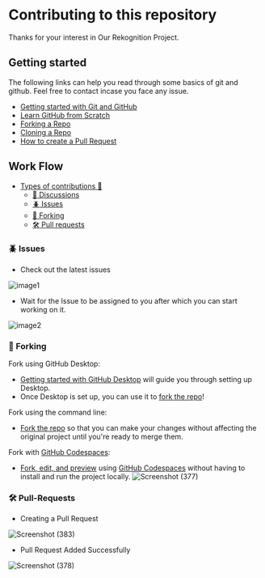 # Contributing to this repository
Thanks for your interest in Our Rekognition Project.

## Getting started

The following links can help you read through some basics of git and github. Feel free to contact incase you face any issue.

- [Getting started with Git and GitHub](https://towardsdatascience.com/getting-started-with-git-and-github-6fcd0f2d4ac6)
- [Learn GitHub from Scratch](https://lab.github.com/githubtraining/introduction-to-github)
- [Forking a Repo](https://help.github.com/en/github/getting-started-with-github/fork-a-repo)
- [Cloning a Repo](https://help.github.com/en/desktop/contributing-to-projects/creating-an-issue-or-pull-request)
- [How to create a Pull Request](https://opensource.com/article/19/7/create-pull-request-github)

## Work Flow
- [Types of contributions :memo:](#types-of-contributions-memo)
  - [:mega: Discussions](#mega-discussions)
  - [:beetle: Issues](#beetle-issues)
  - [:fork_and_knife: Forking](#fork_and_knife-Forking)
  - [:hammer_and_wrench: Pull requests](#hammer_and_wrench-pull-requests)

### :beetle: Issues
- Check out the latest issues

![image1](https://user-images.githubusercontent.com/58386194/125499167-0d50be5a-9902-40b0-976c-b98f75cd0caf.png)

- Wait for the Issue to be assigned to you after which you can start working on it.

![image2](https://user-images.githubusercontent.com/58386194/125505735-44720019-755c-4a6e-92bf-2b57fb597fa7.png)

### :fork_and_knife: Forking
Fork using GitHub Desktop:

- [Getting started with GitHub Desktop](https://docs.github.com/en/desktop/installing-and-configuring-github-desktop/getting-started-with-github-desktop) will guide you through setting up Desktop.
- Once Desktop is set up, you can use it to [fork the repo](https://docs.github.com/en/desktop/contributing-and-collaborating-using-github-desktop/cloning-and-forking-repositories-from-github-desktop)!

Fork using the command line:

- [Fork the repo](https://docs.github.com/en/github/getting-started-with-github/fork-a-repo#fork-an-example-repository) so that you can make your changes without affecting the original project until you're ready to merge them.

Fork with [GitHub Codespaces](https://github.com/features/codespaces):

- [Fork, edit, and preview](https://docs.github.com/en/free-pro-team@latest/github/developing-online-with-codespaces/creating-a-codespace) using [GitHub Codespaces](https://github.com/features/codespaces) without having to install and run the project locally.
![Screenshot (377)](https://user-images.githubusercontent.com/58386194/125517282-99efce77-9d23-4953-a7d5-bf8425eb5eca.png)

### :hammer_and_wrench: Pull-Requests

- Creating a Pull Request

![Screenshot (383)](https://user-images.githubusercontent.com/58386194/125531307-c4c38505-cca9-4cb8-ae39-6fb6c7b3a887.png)

- Pull Request Added Successfully

![Screenshot (378)](https://user-images.githubusercontent.com/58386194/125516316-5b2a3f34-d563-4cc1-84c6-07336791a777.png)
